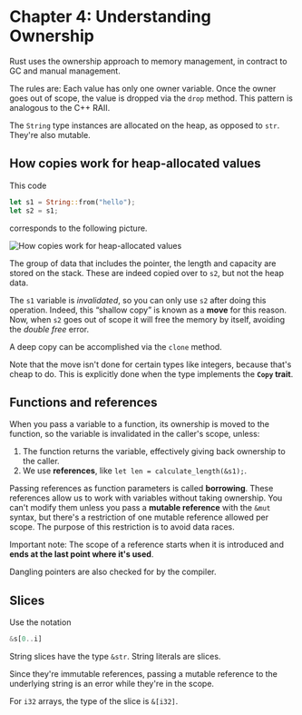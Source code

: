 # Chapter 4: Understanding Ownership

Rust uses the ownership approach to memory management, in contract to GC and manual
management.

The rules are: Each value has only one owner variable. Once the owner goes out of scope,
the value is dropped via the `drop` method. This pattern is analogous to the C++ RAII.

The `String` type instances are allocated on the heap, as opposed to `str`. They're also mutable.

## How copies work for heap-allocated values

This code

```rust
let s1 = String::from("hello");
let s2 = s1;
```

corresponds to the following picture.

![How copies work for heap-allocated values](https://doc.rust-lang.org/book/img/trpl04-04.svg)

The group of data that includes the pointer, the length and capacity are stored on the
stack. These are indeed copied over to `s2`, but not the heap data.

The `s1` variable is _invalidated_, so you can only use `s2` after doing this operation.
Indeed, this “shallow copy” is known as a **move** for this reason. Now, when `s2` goes
out of scope it will free the memory by itself, avoiding the _double free_ error.

A deep copy can be accomplished via the `clone` method.

Note that the move isn't done for certain types like integers, because that's cheap to
do. This is explicitly done when the type implements the **`Copy` trait**.

## Functions and references

When you pass a variable to a function, its ownership is moved to the function, so the
variable is invalidated in the caller's scope, unless:

1. The function returns the variable, effectively giving back ownership to the caller.
2. We use **references**, like `let len = calculate_length(&s1);`.

Passing references as function parameters is called **borrowing**. These references
allow us to work with variables without taking ownership. You can't modify them unless
you pass a **mutable reference** with the `&mut` syntax, but there's a restriction of
one mutable reference allowed per scope. The purpose of this restriction is to avoid
data races.

Important note: The scope of a reference starts when it is introduced and
**ends at the last point where it's used**.

Dangling pointers are also checked for by the compiler.

## Slices

Use the notation

```rust
&s[0..i]
```

String slices have the type `&str`. String literals are slices.

Since they're immutable references, passing a mutable reference to the underlying string
is an error while they're in the scope.

For `i32` arrays, the type of the slice is `&[i32]`.
